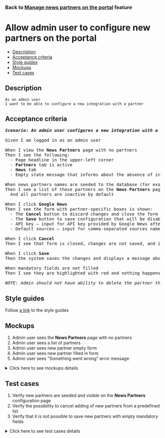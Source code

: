 ### Back to [Manage news partners on the portal](../../README.md) feature

# Allow admin user to configure new partners on the portal

- [Description](#description)
- [Acceptance criteria](#acceptance-criteria)
- [Style guides](#style-guides)
- [Mockups](#mockups)
- [Test cases](#test-cases)

## Description

    As an admin user
    I want to be able to configure a new integration with a partner

## Acceptance criteria

<pre>
<b><i>Scenario: An admin user configures a new integration with a partner on the <b>News Partners</b> page</i></b>

Given I am logged in as an admin user

When I view the <b>News Partners</b> page with no partners
Then I see the following:
  - Page headline in the upper-left corner
  - <b>Partners</b> tab is active
  - <b>News</b> tab
  - Empty state message that informs about the absence of integrations with partners

When news partners names are seeded to the database (for example, <b>Google News</b>)
Then I see a list of those partners on the <b>News Partners</b> page
  And all partners are inactive by default

When I click <b>Google News</b>
Then I see the form with partner-specific boxes is shown:
  - The <b>Cancel</b> button to discard changes and close the form
  - The <b>Save</b> button to save configuration that will be disabled till I make any changes in the form
  - API key – input for API key provided by Google News after the activation of the development account (mandatory field)
  - Default sources – input for comma-separated sources names, for example, abc-news, associated-press (mandatory field)

When I click <b>Cancel</b>
Then I see that form is closed, changes are not saved, and integration with this partner is inactivated

When I click <b>Save</b>
Then the system saves the changes and displays a message about success

When mandatory fields are not filled
Then I see they are highlighted with red and nothing happens with the form

<i>NOTE: Admin should not have ability to delete the partner through the UI. They should only deactivate it.</i>
</pre>

## Style guides

Follow [a link](https://www.figma.com/proto/0zkkf5WC77OSpvyD6YXpFE/Style-guides?page-id=0%3A1&node-id=19%3A5368&viewport=266%2C48%2C0.54&scaling=min-zoom&starting-point-node-id=19%3A5368) to the style guides

## Mockups

1. Admin user sees the <b>News Partners</b> page with no partners
2. Admin user sees a list of partners
3. Admin user sees new partner empty form
4. Admin user sees new partner filled in form
5. Admin user sees "Something went wrong" error message

<details>
  <summary>Click here to see mockups details</summary>

**1. Admin user sees the News Partners page with no partners:**

![Admin user sees the News Partners page with no partners](/sports_hub_portal/desktop_application_features/manage_news_partners/images/news_partners_page_with_no_partners.png)

**2. Admin user sees a list of partners:**

![Admin user sees a list of partners](/sports_hub_portal/desktop_application_features/manage_news_partners/images/news_partners_list.png)

**3. Admin user sees new partner empty form:**

![Admin user sees new partner empty form](/sports_hub_portal/desktop_application_features/manage_news_partners/images/news_partners_empty_form.png)

**4. Admin user sees new partner filled in form:**

![Admin user sees new partner filled in form](/sports_hub_portal/desktop_application_features/manage_news_partners/images/news_partners_filled_form.png)

**5. Admin user sees "Something went wrong" error message:**

![Admin user sees "Something went wrong" error message](/sports_hub_portal/desktop_application_features/manage_news_partners/images/something_went_wrong_popup.png)

</details>

## Test cases

1. Verify new partners are seeded and visible on the <b>News Partners</b> configuration page
2. Verify the possibility to cancel adding of new partners from a predefined list
3. Verify that it is not possible to save new partners with empty mandatory fields

<details>
  <summary>Click here to see test cases details</summary>

### **#1. Verify new partners are seeded and visible on the News Partners configuration page**

|Preconditions|Steps|Expected result
--------------|-----|----------
|- Partners are seeded successfully</br>- Log in with admin account|1) Go to the <b>News Partners</b> configuration page</br>2) Select the partner from the avaliable list</br>3) In the <b>API key</b> and <b>Default sources</b> inputs, enter valid data</br>4) Click <b>Save</b>|1) The partners are added as inactive into the list with all empty settings</br>4) A notification about successful saving of changes appears, the new partner is saved with inactive state|

### **#2. Verify the possibility to cancel adding of new partners from a predefined list**

|Preconditions|Steps|Expected result
--------------|-----|----------
|- Log in with admin account</br>- Go to the <b>News Partners</b> configuration page|1) Select the partner from the avaliable list</br>2) In the <b>API key</b> and <b>Default sources</b> inputs, enter valid data</br></br>3) Click <b>Cancel</b>|3) Changes to the news partner are not saved|

### **#3. Verify that it is not possible to save new partners with empty mandatory fields**

|Preconditions|Steps|Expected result
--------------|-----|----------
|- Log in with admin account</br>- Go to the <b>News Partners</b> configuration page|1) Select the partner from the avaliable list</br>2) Do not fill in the API key input</br>3) In the Default sources input, enter valid data</br>4) Click <b>Save</b></br>5) In the <b>API key</b> input, enter valid data</br>6) Do not fill in the <b>Default sources</b> input</br>7) Click <b>Save</b>|4) Warning message about required fields appears. The partner is not saved</br>7) Warning message about required fields appears. The partner is not saved|
</details>
